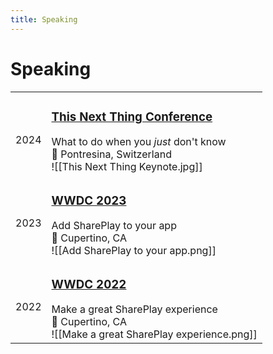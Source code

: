 ```yaml
---
title: Speaking
---
```

# Speaking

|          |                                                                                                                                                                                                   |
| :------- | :------------------------------------------------------------------------------------------------------------------------------------------------------------------------------------------------ |
| <br>2024 | <h3>[This Next Thing Conference](https://www.youtube.com/watch?v=hilG2GCj5Ts&t=530s)</h3>What to do when you _just_ don't know<br>📍 Pontresina, Switzerland<br> ![[This Next Thing Keynote.jpg]] |
| <br>2023 | <h3>[WWDC 2023](https://developer.apple.com/videos/play/wwdc2023/10239/)</h3>Add SharePlay to your app<br>📍 Cupertino, CA<br> ![[Add SharePlay to your app.png]]                                 |
| <br>2022 | <h3>[WWDC 2022](https://developer.apple.com/videos/play/wwdc2022/10139/)</h3>Make a great SharePlay experience<br>📍 Cupertino, CA<br> ![[Make a great SharePlay experience.png]]                 |
